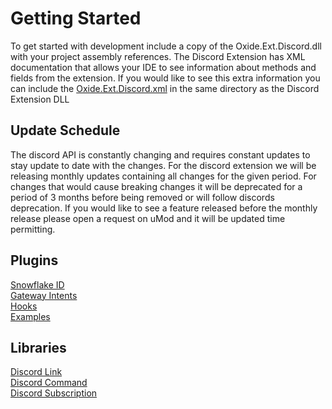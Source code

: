 # Getting Started

To get started with development include a copy of the Oxide.Ext.Discord.dll with your project assembly references.
The Discord Extension has XML documentation that allows your IDE to see information about methods and fields from the extension.
If you would like to see this extra information you can include the [Oxide.Ext.Discord.xml](../Oxide.Ext.Discord/Oxide.Ext.Discord.xml) in the same directory as the Discord Extension DLL

## Update Schedule
The discord API is constantly changing and requires constant updates to stay update to date with the changes.
For the discord extension we will be releasing monthly updates containing all changes for the given period.
For changes that would cause breaking changes it will be deprecated for a period of 3 months before being removed or will follow discords deprecation.
If you would like to see a feature released before the monthly release please open a request on uMod and it will be updated time permitting.

## Plugins

[Snowflake ID](Snowflake.md)  
[Gateway Intents](GatewayIntents.md)  
[Hooks](Hooks.md)  
[Examples](Plugins/Examples.md)

## Libraries

[Discord Link](DiscordLink.md)  
[Discord Command](DiscordCommand.md)  
[Discord Subscription](DiscordSubscriptions.md)

